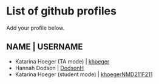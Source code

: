 # List of github profiles
Add your profile below. 

## NAME | USERNAME
- Katarina Hoeger (TA mode) | [khoeger](https://github.com/khoeger)
- Hannah Dodson | [DodsonH](https://github.com/DodsonH)
- Katarina Hoeger (student mode) | [khoegerNMD211F211](https://github.com/khoegerNMD211F211)

